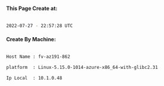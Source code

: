 
   
#### This Page Create at:

```bash

2022-07-27 - 22:57:28 UTC

```

#### Create By Machine:

```bash

Host Name : fv-az191-862

platform  : Linux-5.15.0-1014-azure-x86_64-with-glibc2.31

Ip Local  : 10.1.0.48

```

